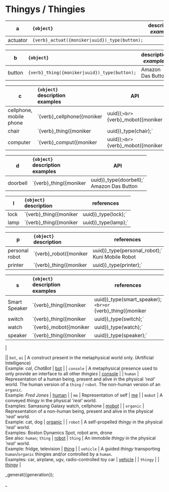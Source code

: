 # Thingys / Thingies

| a | `{object}` | description<br>_examples_ | API |
|--|:--|---|---|
| actuator | `{verb}_actuat({moniker\|uuid})_type(button);` | | [actuator](/actuator.md) |


| b | `{object}` | description<br>_examples_ | API |
|--|:--|---|---|
| button | `{verb}_thing({moniker\|uuid})_type(button);` | Amazon Das Button | [button](/button.md) |


| c | `{object}`<br>description<br>examples | API |
|--|:--|---|
| cellphone, mobile phone | `{verb}_cellphone({moniker|uuid});`<br>`{verb}_mobot({moniker|uuid})_type(cellphone);`<br> | [cellphone](/cellphone.md) | 
| chair | `{verb}_thing({moniker|uuid})_type(chair);` | [chair](/chair.md) |
| computer | `{verb}_comput({moniker|uuid});`<br>`{verb}_mobot({moniker|uuid})_type(computer);` | [computer](/computer.md) |

| d | `{object}`<br>description<br>examples | API |
|--|:--|---|
| doorbell | `{verb}_thing({moniker|uuid})_type(doorbell);`<br>Amazon Das Button | [doorbell](/doorbell.md) |


| l | `{object}`<br>description | references |
|--|:--|---|
| lock | `{verb}_thing({moniker|uuid})_type(lock);` | [lock](/lock.md) |
| lamp | `{verb}_thing({moniker|uuid})_type(lamp);` | [lamp](/lamp.md) |


| p | `{object}`<br>description | references |
|--|:--|---|
| personal robot | `{verb}_robot({moniker|uuid})_type(personal_robot);`<br>Kuni Mobile Robot | [personal_robot](/personal_robot.md) |
| printer | `{verb}_thing({moniker|uuid})_type(printer);`<br> | [printer](/printer.md) |




| s | `{object}`<br>description<br>examples | references |
|--|:--|---|
| Smart Speaker | `{verb}_thing({moniker|uuid})_type(smart_speaker);`<br>or `{verb}_thing({moniker|uuid})_type(voice_controller);`<br>Google Home Mini; Google Nest Mini; Amazon Echo | [smart_speaker](/smart_speaker.md) |
| switch | `{verb}_thing({moniker|uuid})_type(switch);` | |
| watch | `{verb}_mobot({moniker|uuid})_type(watch);` | |
| speaker | `{verb}_thing({moniker|uuid})_type(speaker);` | |

| 

|| `bot`, `ai` | A construct present in the metaphysical world only. (Artificial Intelligence)<br>Example: *cal*, *ChatBot* | [bot](/bot.md) |
| `console` | A metaphysical presence used to only provide an interface to all other *thingies* | [console](/console.md) |
| `human`   | Representation of a human being, present and alive in the physical *'real'* world. The human version of a `thing` / `robot`.  The non-human version of an `organic`.<br>Example: *Fred Jones* | [human](/human.md) |
| `me`      | Representation of self | [me](/me/md) |
| `mobot`   | A conveyed *thingy* in the physical *'real'* world.<br>Examples: Samasung Galaxy watch, cellphone | [mobot](/mobot.md) |
| `organic` | Representation of a non-human being, present and alive in the physical *'real'* world.<br>Example: cat, dog | [organic](/organic.md) |
| `robot`   | A self-propelled *thingy* in the physical *'real'* world.<br>Examples: Boston Dynamics Spot, robot arm, drone<br>See also: `human`; `thing` | [robot](/robot.md)
| `thing`   | An immobile *thingy* in the physical *'real'* world.<br>Example: fridge, television | [thing](/thing/md) |
| `vehicle` | A guided *thingy* transporting `human`/`organic` thingies and/or controlled by a `human`.<br>Examples: car, airplane, ugv, radio-controlled toy car | [vehicle](/vehicle.md) |
| `thingy` | | [thingy](/thingy.md) |


_generat({generation});



_